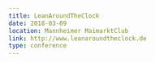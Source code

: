```yaml
---
title: LeanAroundTheClock
date: 2018-03-09
location: Mannheimer MaimarktClub
link: http://www.leanaroundtheclock.de
type: conference
---
```

